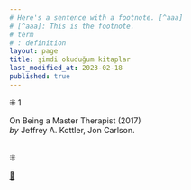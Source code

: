 ```yaml
---
# Here's a sentence with a footnote. [^aaa]
# [^aaa]: This is the footnote.
# term
# : definition
layout: page  
title: şimdi okuduğum kitaplar  
last_modified_at: 2023-02-18
published: true  
---
```


⁜ 1  
  
On Being a Master Therapist (2017)  
<i> by </i> Jeffrey A. Kottler, Jon Carlson.   
<br />  

⁜  

[🍃](https://www.nonfictionbooks.xyz/now.html "şimdi okuduğum kitaplar")

  
